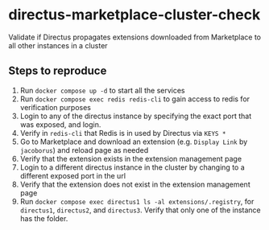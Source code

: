 # directus-marketplace-cluster-check
Validate if Directus propagates extensions downloaded from Marketplace to all other instances in a cluster

## Steps to reproduce
1. Run `docker compose up -d` to start all the services
1. Run `docker compose exec redis redis-cli` to gain access to redis for verification purposes
1. Login to any of the directus instance by specifying the exact port that was exposed, and login.
1. Verify in `redis-cli` that Redis is in used by Directus via `KEYS *`
1. Go to Marketplace and download an extension (e.g. `Display Link` by `jacoborus`) and reload page as needed
1. Verify that the extension exists in the extension management page
1. Login to a different directus instance in the cluster by changing to a different exposed port in the url
1. Verify that the extension does not exist in the extension management page
1. Run `docker compose exec directus1 ls -al extensions/.registry`, for `directus1`, `directus2`, and `directus3`. Verify that only one of the instance has the folder.
